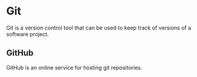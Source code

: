# Git

Git is a version control tool that can be used to keep track of versions of a software project.



## GitHub

GitHub is an online service for hosting git repositories.